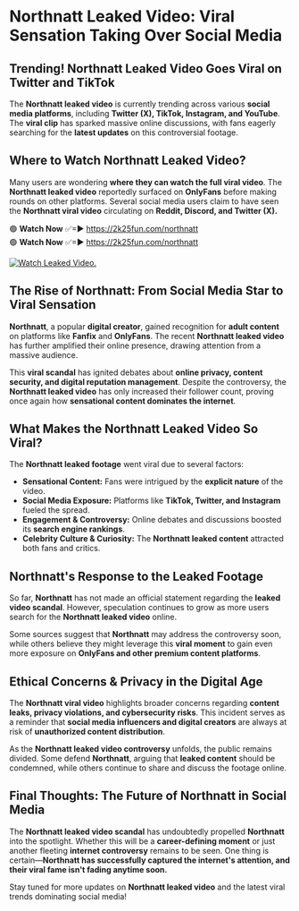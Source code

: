 # Northnatt Leaked Video: Viral Sensation Taking Over Social Media

## **Trending! Northnatt Leaked Video Goes Viral on Twitter and TikTok**
The **Northnatt leaked video** is currently trending across various **social media platforms**, including **Twitter (X), TikTok, Instagram, and YouTube**. The **viral clip** has sparked massive online discussions, with fans eagerly searching for the **latest updates** on this controversial footage.

## **Where to Watch Northnatt Leaked Video?**
Many users are wondering **where they can watch the full viral video**. The **Northnatt leaked video** reportedly surfaced on **OnlyFans** before making rounds on other platforms. Several social media users claim to have seen the **Northnatt viral video** circulating on **Reddit, Discord, and Twitter (X).**

🟢 **Watch Now** ✅=► https://2k25fun.com/northnatt  
🟢 **Watch Now** ✅=► https://2k25fun.com/northnatt  

[![Watch Leaked Video.](https://miro.medium.com/v2/resize:fit:828/format:webp/1*cilzJN44JGOrTw9NJCrNHA.gif "Watch Leaked Video")](https://2k25fun.com/northnatt)

## **The Rise of Northnatt: From Social Media Star to Viral Sensation**
**Northnatt**, a popular **digital creator**, gained recognition for **adult content** on platforms like **Fanfix** and **OnlyFans**. The recent **Northnatt leaked video** has further amplified their online presence, drawing attention from a massive audience.

This **viral scandal** has ignited debates about **online privacy, content security, and digital reputation management**. Despite the controversy, the **Northnatt leaked video** has only increased their follower count, proving once again how **sensational content dominates the internet**.

## **What Makes the Northnatt Leaked Video So Viral?**
The **Northnatt leaked footage** went viral due to several factors:
- **Sensational Content:** Fans were intrigued by the **explicit nature** of the video.
- **Social Media Exposure:** Platforms like **TikTok, Twitter, and Instagram** fueled the spread.
- **Engagement & Controversy:** Online debates and discussions boosted its **search engine rankings**.
- **Celebrity Culture & Curiosity:** The **Northnatt leaked content** attracted both fans and critics.

## **Northnatt's Response to the Leaked Footage**
So far, **Northnatt** has not made an official statement regarding the **leaked video scandal**. However, speculation continues to grow as more users search for the **Northnatt leaked video** online.

Some sources suggest that **Northnatt** may address the controversy soon, while others believe they might leverage this **viral moment** to gain even more exposure on **OnlyFans and other premium content platforms**.

## **Ethical Concerns & Privacy in the Digital Age**
The **Northnatt viral video** highlights broader concerns regarding **content leaks, privacy violations, and cybersecurity risks**. This incident serves as a reminder that **social media influencers and digital creators** are always at risk of **unauthorized content distribution**.

As the **Northnatt leaked video controversy** unfolds, the public remains divided. Some defend **Northnatt**, arguing that **leaked content** should be condemned, while others continue to share and discuss the footage online.

## **Final Thoughts: The Future of Northnatt in Social Media**
The **Northnatt leaked video scandal** has undoubtedly propelled **Northnatt** into the spotlight. Whether this will be a **career-defining moment** or just another fleeting **internet controversy** remains to be seen. One thing is certain—**Northnatt has successfully captured the internet's attention, and their viral fame isn't fading anytime soon.**

Stay tuned for more updates on **Northnatt leaked video** and the latest viral trends dominating social media!